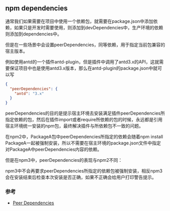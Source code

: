 ## npm dependencies

通常我们如果需要在项目中使用一个依赖包，就需要在package.json中添加依赖，如果只是开发时需要使用，则添加到devDependencies中，生产环境的依赖则添加到dependencies中。

但是在一些场景中会设置peerDependencies，同等依赖，用于指定当前包兼容的宿主版本。

例如使用antd的一个插件antd-plugin，但是插件中调用了antd3.x的API，这就需要保证项目中也是使用antd3.x版本，那么在antd-plugin的package.json中就可以写

``` json
{
  "peerDependencies": {
    "antd": "3.x"
  }
}
```

peerDependencies的目的是提示宿主环境去安装满足插件peerDependencies所指定依赖的包，然后在插件import或者require所依赖的包的时候，永远都是引用宿主环境统一安装的npm包，最终解决插件与所依赖包不一致的问题。

在npm2中，PackageA包中peerDependencies所指定的依赖会随着npm install PackageA一起被强制安装，所以不需要在宿主环境的package.json文件中指定对PackageA中peerDependencies内容的依赖。

但是在npm3中，peerDependencies的表现与npm2不同：

npm3中不会再要求peerDependencies所指定的依赖包被强制安装，相反npm3会在安装结束后检查本次安装是否正确，如果不正确会给用户打印警告提示。


### 参考

* [Peer Dependencies](https://nodejs.org/en/blog/npm/peer-dependencies/)